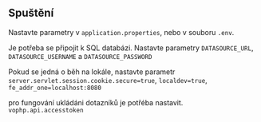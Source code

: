 ## Spuštění
Nastavte parametry v `application.properties`, nebo v souboru `.env`.

Je potřeba se připojit k SQL databázi. Nastavte parametry `DATASOURCE_URL`, `DATASOURCE_USERNAME` a `DATASOURCE_PASSWORD`

Pokud se jedná o běh na lokále, nastavte parametr `server.servlet.session.cookie.secure=true`, 
`localdev=true`,
`fe_addr_one=localhost:8080`

pro fungování ukládáni dotazníků je potřéba nastavit. `vophp.api.accesstoken`